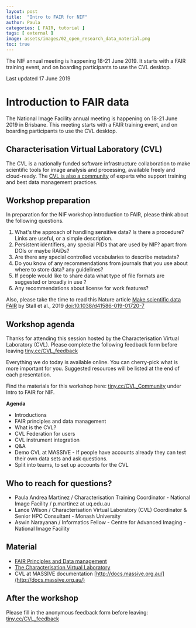 ```yaml
---
layout: post
title:  "Intro to FAIR for NIF"
author: Paula
categories: [ FAIR, tutorial ]
tags: [ external ]
image: assets/images/02_open_research_data_material.png
toc: true
---
```


The NIF annual meeting is happening 18-21 June 2019. It starts with a FAIR
training event, and on boarding participants to use the CVL desktop.

Last updated 17 June 2019

# Introduction to FAIR data

The National Image Facility annual meeting is happening on 18-21 June 2019 in
Brisbane. This meeting starts with a FAIR training event, and on boarding
participants to use the CVL desktop.

## Characterisation Virtual Laboratory (CVL)

The CVL is a nationally funded software infrastructure collaboration
to make scientific tools for image analysis and processing, available freely
and cloud-ready. The [CVL is also a community](https://characterisation-virtual-laboratory.github.io/CVL_Community/about) of experts who support training
and best data management practices.

## Workshop preparation

In preparation for the NIF workshop introduction to FAIR, please
think about the following questions.

1. What's the approach of handling sensitive data? Is there a procedure? Links
are useful, or a simple description.
1. Persistent identifiers, any special PIDs that are used by NIF? apart from
DOIs or maybe RAiDs?
1. Are there any special controlled vocabularies to describe metadata?
1. Do you know of any recommendations from journals that you use about where to
store data? any guidelines?
1. If people would like to share data what type of file formats are suggested
or broadly in use ?
1. Any recommendations about license for work features?

Also, please take the time to read this Nature article [Make scientific data FAIR](https://www.nature.com/articles/d41586-019-01720-7) by Stall et al., 2019 [doi:10.1038/d41586-019-01720-7](doi:10.1038/d41586-019-01720-7)

## Workshop agenda

Thanks for attending this session hosted by the Characterisation Virtual
Laboratory (CVL). Please complete the following feedback form before leaving
 [tiny.cc/CVL_feedback](http://tiny.cc/CVL_feedback)

Everything we do today is available online. You can cherry-pick what is more
important for you. Suggested resources will be listed at the end of each
presentation.

Find the materials for this workshop here: [tiny.cc/CVL_Community](tiny.cc/CVL_Community) under Intro to FAIR for NIF.

**Agenda**

* Introductions
* FAIR principles and data management
* What is the CVL?
* CVL Federation for users
* CVL instrument integration
* Q&A
* Demo CVL at MASSIVE - If people have accounts already they can test
their own data sets and ask questions.
* Split into teams, to set up accounts for the CVL

## Who to reach for questions?

* Paula Andrea Martinez / Characterisation Training Coordinator - National Image Facility / p.martinez at uq.edu.au
* Lance Wilson / Characterisation Virtual Laboratory (CVL) Coordinator &
Senior HPC Consultant - Monash University
* Aswin Narayanan / Informatics Fellow - Centre for Advanced Imaging - National Image Facility

## Material

* [FAIR Principles and Data management](https://demo.codimd.org/p/rkCna2l1S#/)
* [The Characterisation Virtual Laboratory](https://demo.codimd.org/p/SJlh1PQAV#/)
* CVL at MASSIVE documentation [http://docs.massive.org.au/](http://docs.massive.org.au/)

## After the workshop

Please fill in the anonymous feedback form before leaving:  [tiny.cc/CVL_feedback](http://tiny.cc/CVL_feedback)
